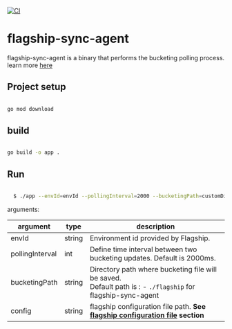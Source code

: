 [![CI](https://github.com/flagship-io/flagship-sync-agent/actions/workflows/ci.yml/badge.svg?branch=main)](https://github.com/flagship-io/flagship-sync-agent/actions/workflows/ci.yml)

# flagship-sync-agent

flagship-sync-agent is a binary that performs the bucketing polling process. learn more [here](https://developers.flagship.io/docs/sdk/php/v2.0#bucketing-polling)

## Project setup

```bash

go mod download

```

## build

```bash

go build -o app .

```

## Run

```bash

  $ ./app --envId=envId --pollingInterval=2000 --bucketingPath=customDirectory

```

arguments:

| argument        | type   | description                                                                                                                                                   |
| --------------- | ------ | ------------------------------------------------------------------------------------------------------------------------------------------------------------- |
| envId           | string | Environment id provided by Flagship.                                                                                                                          |
| pollingInterval | int    | Define time interval between two bucketing updates. Default is 2000ms.                                                                                        |
| bucketingPath   | string | Directory path where bucketing file will be saved. <br/> Default path is : - `./flagship` for flagship-sync-agent                                             |
| config          | string | flagship configuration file path. **See [flagship configuration file](https://developers.flagship.io/docs/sdk/php/v2.0#flagship-configuration-file) section** |
